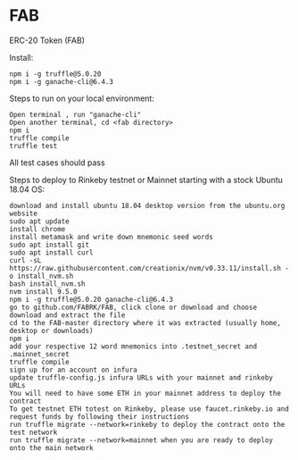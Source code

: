 # FAB
ERC-20 Token (FAB)

Install:

    npm i -g truffle@5.0.20
    npm i -g ganache-cli@6.4.3

Steps to run on your local environment:

    Open terminal , run "ganache-cli"
    Open another terminal, cd <fab directory>
    npm i
    truffle compile
    truffle test

All test cases should pass

Steps to deploy to Rinkeby testnet or Mainnet starting with a stock Ubuntu 18.04 OS:

    download and install ubuntu 18.04 desktop version from the ubuntu.org website
    sudo apt update
    install chrome 
    install metamask and write down mnemonic seed words
    sudo apt install git 
    sudo apt install curl
    curl -sL https://raw.githubusercontent.com/creationix/nvm/v0.33.11/install.sh -o install_nvm.sh
    bash install_nvm.sh
    nvm install 9.5.0
    npm i -g truffle@5.0.20 ganache-cli@6.4.3
    go to github.com/FABRK/FAB, click clone or download and choose download and extract the file
    cd to the FAB-master directory where it was extracted (usually home, desktop or downloads)
    npm i
    add your respective 12 word mnemonics into .testnet_secret and .mainnet_secret
    truffle compile
    sign up for an account on infura
    update truffle-config.js infura URLs with your mainnet and rinkeby URLs
    You will need to have some ETH in your mainnet address to deploy the contract
    To get testnet ETH totest on Rinkeby, please use faucet.rinkeby.io and request funds by following their instructions
    run truffle migrate --network=rinkeby to deploy the contract onto the test network
    run truffle migrate --network=mainnet when you are ready to deploy onto the main network
